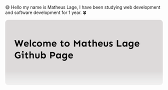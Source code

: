 :smile:
Hello my name is Matheus Lage, I have been studying web development and software development for 1 year.
:four_leaf_clover:

![Welcome](/welcomeimage.png?raw=true)

